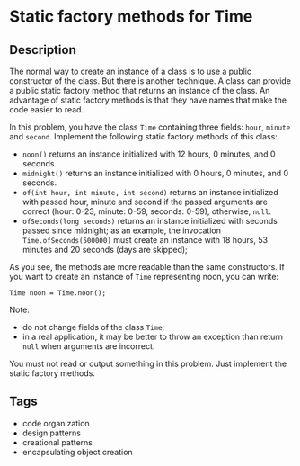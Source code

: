 # Static factory methods for Time

## Description
The normal way to create an instance of a class is to use a public constructor of the class. But there is another technique. A class can provide a public static factory method that returns an instance of the class. An advantage of static factory methods is that they have names that make the code easier to read.

In this problem, you have the class `Time` containing three fields: `hour`, `minute` and `second`. Implement the following static factory methods of this class:

- `noon()` returns an instance initialized with 12 hours, 0 minutes, and 0 seconds.
- `midnight()` returns an instance initialized with 0 hours, 0 minutes, and 0 seconds.
- `of(int hour, int minute, int second)` returns an instance initialized with passed hour, minute and second if the passed arguments are correct (hour: 0-23, minute: 0-59, seconds: 0-59), otherwise, `null`.
- `ofSeconds(long seconds)` returns an instance initialized with seconds passed since midnight; as an example, the invocation `Time.ofSeconds(500000)` must create an instance with 18 hours, 53 minutes and 20 seconds (days are skipped);

As you see, the methods are more readable than the same constructors. If you want to create an instance of `Time` representing noon, you can write:

```console
Time noon = Time.noon();
```

Note:

- do not change fields of the class `Time`;
- in a real application, it may be better to throw an exception than return `null` when arguments are incorrect.

You must not read or output something in this problem. Just implement the static factory methods.

## Tags
- code organization
- design patterns
- creational patterns
- encapsulating object creation